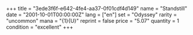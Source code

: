 +++
title = "3ede3f6f-e642-4fe4-aa37-0f01cdf4d149"
name = "Standstill"
date = "2001-10-01T00:00:00Z"
lang = ["en"]
set = "Odyssey"
rarity = "uncommon"
mana = "{1}{U}"
reprint = false
price = "5.07"
quantity = 1
condition = "excellent"
+++

